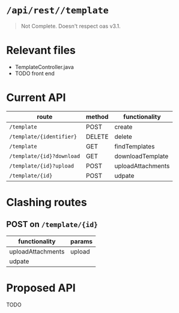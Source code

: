 # `/api/rest//template`
> Not Complete.
> Doesn't respect oas v3.1.

# Relevant files
- TemplateController.java
- TODO front end

# Current API
|route|method|functionality|
|-|-|-|
|`/template`|POST|create|
|`/template/{identifier}`|DELETE|delete|
|`/template`|GET|findTemplates|
|`/template/{id}?download`|GET|downloadTemplate|
|`/template/{id}?upload`|POST|uploadAttachments|
|`/template/{id}`|POST|udpate|

# Clashing routes

## POST on `/template/{id}`
|functionality|params|
|-|-|
|uploadAttachments|upload|
|udpate||

# Proposed API
TODO